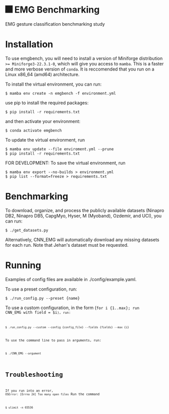 # :fireworks: EMG Benchmarking
EMG gesture classification benchmarking study

# Installation
To use emgbench, you will need to install a version of Miniforge distribution `>= Miniforge3-22.3.1-0`, which will give you access to `mamba`. This is a faster and more verbose version of `conda`. It is reccomended that you run on a Linux x86_64 (amd64) architecture. 

To install the virtual environment, you can run:
```console
$ mamba env create -n emgbench -f environment.yml
```
use pip to install the required packages:
```
$ pip install -r requirements.txt
```
and then activate your environment: 
```
$ conda activate emgbench
```

To update the virtual environment, run
```console
$ mamba env update --file enviroment.yml --prune
$ pip install -r requirements.txt
```

FOR DEVELOPMENT: To save the virtual environment, run
```console
$ mamba env export --no-builds > environment.yml
$ pip list --format=freeze > requirements.txt
```

# Benchmarking
To download, organize, and process the publicly available datasets (Ninapro DB2, Ninapro DB5, CapgMyo, Hyser, M (Myoband), Ozdemir, and UCI), you can run:
```console
$ ./get_datasets.py
```
Alternatively, CNN_EMG will automatically download any missing datasets for each run. 
Note that Jehan's dataset must be requested. 

# Running
Examples of config files are available in ./config/example.yaml. 

To use a preset configuration, run:
```console
$ ./run_config.py --preset {name}
```

To use a custom configuration, in the form (<code>for i {1..max}; run CNN_EMG with field = $i<code>), run: 
```console
$ .run_config.py --custom --config {config_file} --fields {fields} --max {i}
```

To use the command line to pass in arguments, run: 
```console
$ ./CNN_EMG --argument
```

# Troubleshooting
If you run into an error, `OSError: [Errno 24] Too many open files`
Run the command 
```console
$ ulimit -n 65536
```




